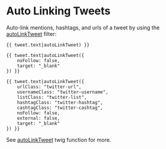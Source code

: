 # Auto Linking Tweets

Auto-link mentions, hashtags, and urls of a tweet by using the [autoLinkTweet](twig-filters.md#autolinktweet) filter:

```twig
{{ tweet.text|autoLinkTweet) }}

{{ tweet.text|autoLinkTweet({
    noFollow: false,
    target: "_blank"
}) }}

{{ tweet.text|autoLinkTweet({
    urlClass: "twitter-url",
    usernameClass: "twitter-username",
    listClass: "twitter-list",
    hashtagClass: "twitter-hashtag",
    cashtagClass: "twitter-cashtag",
    noFollow: false,
    external: false,
    target: "_blank"
}) }}
```
See [autoLinkTweet](twig-filters.md#autolinktweet) twig function for more.